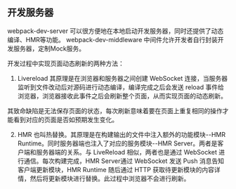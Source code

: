 ## 开发服务器

webpack-dev-server 可以很方便地在本地启动开发服务器，同时还提供了动态编译、HMR等功能。
webpack-dev-middleware 中间件允许开发者自行封装开发服务器，定制Mock服务。

开发过程中实现页面动态刷新的两种方法：

1. Livereload 其原理是在浏览器和服务器之间创建 WebSocket 连接，当服务器监听到文件改动后对源码进行动态编译，编译完成之后会发送 reload 事件给浏览器，浏览器接收此事件之后会刷新整个页面，从而实现页面的动态刷新。

其致命缺陷是无法保存页面的状态，每次刷新意味着要在页面上重复相同的操作才能看到对应的页面是否如预期发生变化。

2. HMR 也叫热替换。其原理是在构建输出的文件中注入额外的功能模块--HMR Runtime。同时服务器端也注入了对应的服务模块--HMR Server。两者是客户端和服务器端的关系。与 LiveReload 相似，两者也是通过 WebSocket 进行通信。每次构建完成，HMR Server通过 WebSocket 发送 Push 消息告知客户端更新模块，HMR Runtime 随后通过 HTTP 获取待更新模块的内容详情，然后将更新模块进行替换。此过程中浏览器不会进行刷新。

